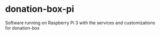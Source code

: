 # donation-box-pi
Software running on Raspberry Pi 3 with the services and customizations for donation-box
